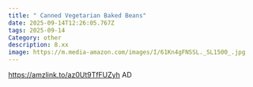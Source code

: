 ```yaml
---
title: " Canned Vegetarian Baked Beans"
date: 2025-09-14T12:26:05.767Z
tags: 2025-09-14
Category: other
description: 8.xx
image: https://m.media-amazon.com/images/I/61Kn4gFNSSL._SL1500_.jpg
---
```

https://amzlink.to/az0Ut9TfFUZyh  AD